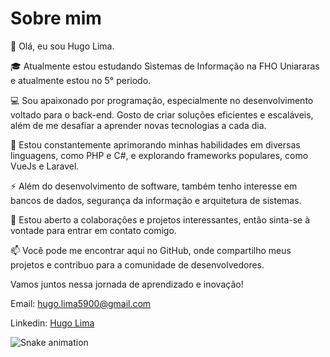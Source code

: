 # Sobre mim

👋 Olá, eu sou Hugo Lima.

🎓 Atualmente estou estudando Sistemas de Informação na FHO Uniararas e atualmente estou no 5° periodo.

💻 Sou apaixonado por programação, especialmente no desenvolvimento voltado para o back-end. Gosto de criar soluções eficientes e escaláveis, além de me desafiar a aprender novas tecnologias a cada dia.

🌱 Estou constantemente aprimorando minhas habilidades em diversas linguagens, como PHP e C#, e explorando frameworks populares, como VueJs e Laravel.

⚡ Além do desenvolvimento de software, também tenho interesse em bancos de dados, segurança da informação e arquitetura de sistemas.

🤝 Estou aberto a colaborações e projetos interessantes, então sinta-se à vontade para entrar em contato comigo.

📫 Você pode me encontrar aqui no GitHub, onde compartilho meus projetos e contribuo para a comunidade de desenvolvedores.

Vamos juntos nessa jornada de aprendizado e inovação!

Email: hugo.lima5900@gmail.com

Linkedin: [Hugo Lima](https://www.linkedin.com/in/hugo-lima-539603199/)

![Snake animation](https://github.com/seu-usuário-aqui/HugoLima-590/blob/output/github-contribution-grid-snake.svg)
